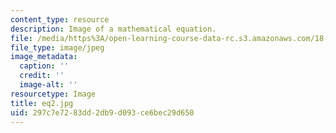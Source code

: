```yaml
---
content_type: resource
description: Image of a mathematical equation.
file: /media/https%3A/open-learning-course-data-rc.s3.amazonaws.com/18-152-introduction-to-partial-differential-equations-fall-2005/297c7e7283dd2db9d093ce6bec29d650_eq2.jpg
file_type: image/jpeg
image_metadata:
  caption: ''
  credit: ''
  image-alt: ''
resourcetype: Image
title: eq2.jpg
uid: 297c7e72-83dd-2db9-d093-ce6bec29d650
---
```


